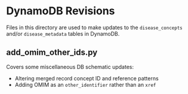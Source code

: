 # DynamoDB Revisions
Files in this directory are used to make updates to the `disease_concepts` and/or `disease_metadata` tables in DynamoDB.

## add_omim_other_ids.py

Covers some miscellaneous DB schematic updates:

* Altering merged record concept ID and reference patterns
* Adding OMIM as an `other_identifier` rather than an `xref`
